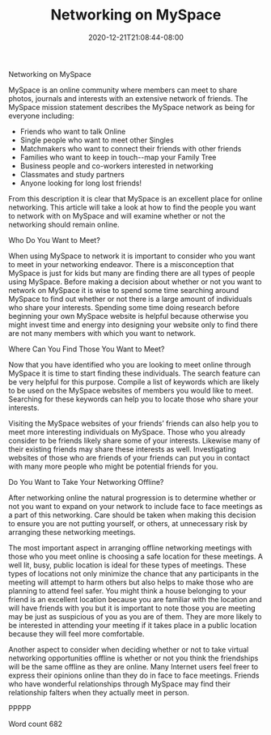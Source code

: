 ﻿---
title: "Networking on MySpace"
date: 2020-12-21T21:08:44-08:00
description: "Myspace Tips for Web Success"
featured_image: "/images/Myspace.jpg"
tags: ["Myspace"]
---

Networking on MySpace

MySpace is an online community where members can meet to share photos, journals and interests with an extensive network of friends. The MySpace mission statement describes the MySpace network as being for everyone including:

* Friends who want to talk Online 
* Single people who want to meet other Singles 
* Matchmakers who want to connect their friends with other friends 
* Families who want to keep in touch--map your Family Tree 
* Business people and co-workers interested in networking 
* Classmates and study partners 
* Anyone looking for long lost friends!

From this description it is clear that MySpace is an excellent place for online networking. This article will take a look at how to find the people you want to network with on MySpace and will examine whether or not the networking should remain online. 

Who Do You Want to Meet?

When using MySpace to network it is important to consider who you want to meet in your networking endeavor. There is a misconception that MySpace is just for kids but many are finding there are all types of people using MySpace. Before making a decision about whether or not you want to network on MySpace it is wise to spend some time searching around MySpace to find out whether or not there is a large amount of individuals who share your interests. Spending some time doing research before beginning your own MySpace website is helpful because otherwise you might invest time and energy into designing your website only to find there are not many members with which you want to network. 

Where Can You Find Those You Want to Meet?

Now that you have identified who you are looking to meet online through MySpace it is time to start finding these individuals. The search feature can be very helpful for this purpose. Compile a list of keywords which are likely to be used on the MySpace websites of members you would like to meet. Searching for these keywords can help you to locate those who share your interests.

Visiting the MySpace websites of your friends’ friends can also help you to meet more interesting individuals on MySpace. Those who you already consider to be friends likely share some of your interests. Likewise many of their existing friends may share these interests as well. Investigating websites of those who are friends of your friends can put you in contact with many more people who might be potential friends for you. 

Do You Want to Take Your Networking Offline?

After networking online the natural progression is to determine whether or not you want to expand on your network to include face to face meetings as a part of this networking. Care should be taken when making this decision to ensure you are not putting yourself, or others, at unnecessary risk by arranging these networking meetings. 

The most important aspect in arranging offline networking meetings with those who you meet online is choosing a safe location for these meetings. A well lit, busy, public location is ideal for these types of meetings. These types of locations not only minimize the chance that any participants in the meeting will attempt to harm others but also helps to make those who are planning to attend feel safer. You might think a house belonging to your friend is an excellent location because you are familiar with the location and will have friends with you but it is important to note those you are meeting may be just as suspicious of you as you are of them. They are more likely to be interested in attending your meeting if it takes place in a public location because they will feel more comfortable.

Another aspect to consider when deciding whether or not to take virtual networking opportunities offline is whether or not you think the friendships will be the same offline as they are online. Many Internet users feel freer to express their opinions online than they do in face to face meetings. Friends who have wonderful relationships through MySpace may find their relationship falters when they actually meet in person. 

PPPPP

Word count 682


